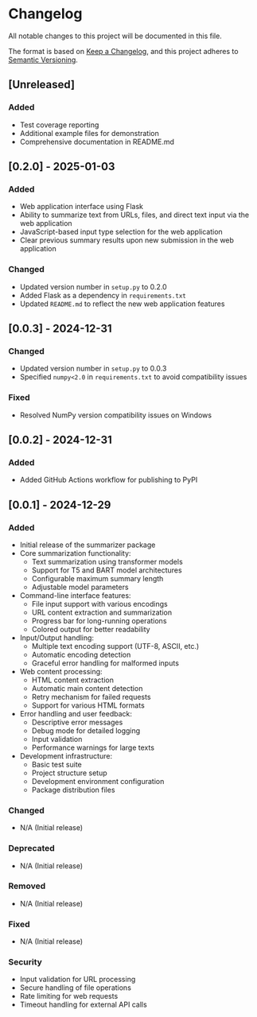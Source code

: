 # Changelog
All notable changes to this project will be documented in this file.

The format is based on [Keep a Changelog](https://keepachangelog.com/en/1.0.0/),
and this project adheres to [Semantic Versioning](https://semver.org/spec/v2.0.0.html).

## [Unreleased]
### Added
- Test coverage reporting
- Additional example files for demonstration
- Comprehensive documentation in README.md

## [0.2.0] - 2025-01-03
### Added
- Web application interface using Flask
- Ability to summarize text from URLs, files, and direct text input via the web application
- JavaScript-based input type selection for the web application
- Clear previous summary results upon new submission in the web application

### Changed
- Updated version number in `setup.py` to 0.2.0
- Added Flask as a dependency in `requirements.txt`
- Updated `README.md` to reflect the new web application features

## [0.0.3] - 2024-12-31
### Changed
- Updated version number in `setup.py` to 0.0.3
- Specified `numpy<2.0` in `requirements.txt` to avoid compatibility issues

### Fixed
- Resolved NumPy version compatibility issues on Windows

## [0.0.2] - 2024-12-31
### Added
- Added GitHub Actions workflow for publishing to PyPI

## [0.0.1] - 2024-12-29
### Added
- Initial release of the summarizer package
- Core summarization functionality:
  - Text summarization using transformer models
  - Support for T5 and BART model architectures
  - Configurable maximum summary length
  - Adjustable model parameters
- Command-line interface features:
  - File input support with various encodings
  - URL content extraction and summarization
  - Progress bar for long-running operations
  - Colored output for better readability
- Input/Output handling:
  - Multiple text encoding support (UTF-8, ASCII, etc.)
  - Automatic encoding detection
  - Graceful error handling for malformed inputs
- Web content processing:
  - HTML content extraction
  - Automatic main content detection
  - Retry mechanism for failed requests
  - Support for various HTML formats
- Error handling and user feedback:
  - Descriptive error messages
  - Debug mode for detailed logging
  - Input validation
  - Performance warnings for large texts
- Development infrastructure:
  - Basic test suite
  - Project structure setup
  - Development environment configuration
  - Package distribution files

### Changed
- N/A (Initial release)

### Deprecated
- N/A (Initial release)

### Removed
- N/A (Initial release)

### Fixed
- N/A (Initial release)

### Security
- Input validation for URL processing
- Secure handling of file operations
- Rate limiting for web requests
- Timeout handling for external API calls